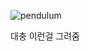![pendulum](https://github.com/user-attachments/assets/22baad28-cd5f-44c1-a1c5-6b9d35f81bc8)

대충 이런걸 그려줌
